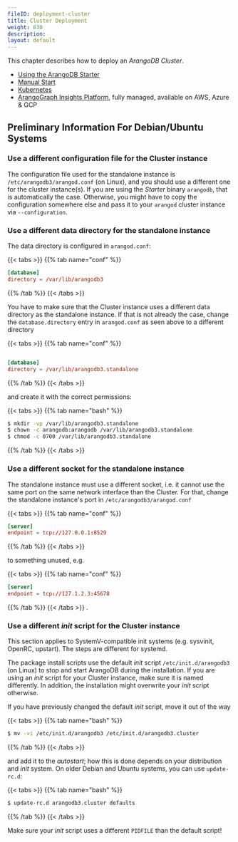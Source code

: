```yaml
---
fileID: deployment-cluster
title: Cluster Deployment
weight: 830
description: 
layout: default
---
```

This chapter describes how to deploy an _ArangoDB Cluster_.

- [Using the ArangoDB Starter](deployment-cluster-using-the-starter)
- [Manual Start](deployment-cluster-manual-start)
- [Kubernetes](deployment-cluster-kubernetes)
- [ArangoGraph Insights Platform](https://cloud.arangodb.com/home?utm_source=docs&utm_medium=cluster_pages&utm_campaign=docs_traffic),
  fully managed, available on AWS, Azure & GCP

## Preliminary Information For Debian/Ubuntu Systems

### Use a different configuration file for the Cluster instance

The configuration file used for the standalone instance is
`/etc/arangodb3/arangod.conf` (on Linux), and you should use a different one for
the cluster instance(s). If you are using the _Starter_ binary `arangodb`, that is
automatically the case. Otherwise, you might have to copy the configuration
somewhere else and pass it to your `arangod` cluster instance via
`--configuration`.

### Use a different data directory for the standalone instance

The data directory is configured in `arangod.conf`:

{{< tabs >}}
{{% tab name="conf" %}}
```conf
[database]
directory = /var/lib/arangodb3
```
{{% /tab %}}
{{< /tabs >}}

You have to make sure that the Cluster instance uses a different data directory
as the standalone instance. If that is not already the case, change the
`database.directory` entry in `arangod.conf` as seen above to a different
directory

{{< tabs >}}
{{% tab name="conf" %}}
```conf

[database]
directory = /var/lib/arangodb3.standalone
```
{{% /tab %}}
{{< /tabs >}}

and create it with the correct permissions:

{{< tabs >}}
{{% tab name="bash" %}}
```bash
$ mkdir -vp /var/lib/arangodb3.standalone
$ chown -c arangodb:arangodb /var/lib/arangodb3.standalone
$ chmod -c 0700 /var/lib/arangodb3.standalone
```
{{% /tab %}}
{{< /tabs >}}

### Use a different socket for the standalone instance

The standalone instance must use a different socket, i.e. it cannot use the
same port on the same network interface than the Cluster. For that, change the
standalone instance's port in `/etc/arangodb3/arangod.conf`

{{< tabs >}}
{{% tab name="conf" %}}
```conf
[server]
endpoint = tcp://127.0.0.1:8529
```
{{% /tab %}}
{{< /tabs >}}

to something unused, e.g.

{{< tabs >}}
{{% tab name="conf" %}}
```conf
[server]
endpoint = tcp://127.1.2.3:45678
```
{{% /tab %}}
{{< /tabs >}}
.

### Use a different _init_ script for the Cluster instance

This section applies to SystemV-compatible init systems (e.g. sysvinit, OpenRC,
upstart). The steps are different for systemd.

The package install scripts use the default _init_ script `/etc/init.d/arangodb3`
(on Linux) to stop and start ArangoDB during the installation. If you are using
an _init_ script for your Cluster instance, make sure it is named differently.
In addition, the installation might overwrite your _init_ script otherwise.

If you have previously changed the default _init_ script, move it out of the way

{{< tabs >}}
{{% tab name="bash" %}}
```bash
$ mv -vi /etc/init.d/arangodb3 /etc/init.d/arangodb3.cluster
```
{{% /tab %}}
{{< /tabs >}}

and add it to the _autostart_; how this is done depends on your distribution and
_init_ system. On older Debian and Ubuntu systems, you can use `update-rc.d`:

{{< tabs >}}
{{% tab name="bash" %}}
```bash
$ update-rc.d arangodb3.cluster defaults
```
{{% /tab %}}
{{< /tabs >}}

Make sure your _init_ script uses a different `PIDFILE` than the default script!